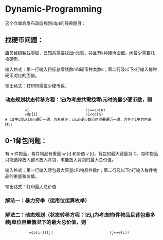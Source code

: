 # Dynamic-Programming
这个仓库会发布动态规划(dp)的经典题目：

## 找硬币问题：

店员给顾客找零钱，已知共需要找出n元钱，并且有k种硬币面值，问最少需要几枚硬币。

输入格式：第一行输入目标总零钱数n和硬币种类数k；第二行及以下k行输入每种硬币对应的面值。

输出格式：打印所需最少硬币数。

### 动态规划状态转移方程：记i为考虑共需找零i元时的最少硬币数，则

``` dp[i]= min(dp[i],dp[i-coin]+1)   (i>coin)
         =1                          (i==coin)
         =dp[i]                      (i<coin)
#（其中i需从1到n遍历一遍，为外循环；coin硬币数组也需要遍历一遍，为各个i中的内循环。）
```
## 0-1背包问题：

有 n 件物品，每件物品有重量 w [i] 和价值 v [i]，背包的最大容量为 C。每件物品只能选择放入或不放入背包，求能放入背包的最大总价值。

输入格式：第一行输入背包最大容量c和物品件数n；第二行及以下n行输入每件物品的重量和价值。

输出格式：打印最大总价值

### 解法一：暴力穷举（运用位运算枚举）

### 解法二：动态规划（状态转移方程：记i,j为考虑前i件物品且背包最多装j单位容量情况下的最大总价值，则

```dp[i][j]=max(dp[i-1][j],dp[i][j-w[i]]+v[i])  (j>w[i])
           =dp[i-1][j]                          (j<=w[i])
```
